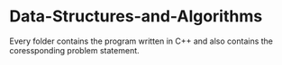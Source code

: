 # Data-Structures-and-Algorithms
Every folder contains the program written in C++ and also contains the coressponding problem statement.
